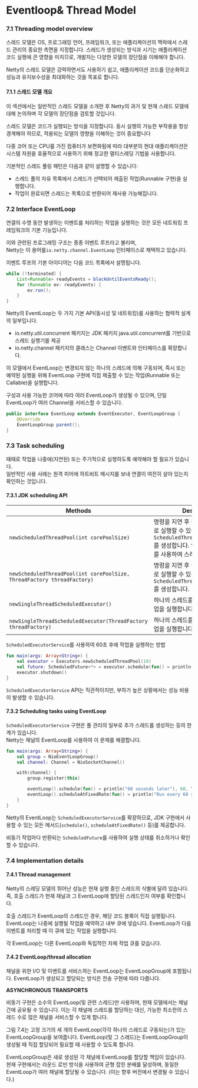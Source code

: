 # Eventloop& Thread Model

### 7.1 Threading model overview

스레드 모델은 OS, 프로그래밍 언어, 프레임워크, 또는 애플리케이션의 맥락에서 스레드 관리의 중요한 측면을 지정합니다. 스레드가 생성되는 방식과 시기는 애플리케이션 코드 실행에 큰 영향을 미치므로, 개발자는 다양한 모델의 장단점을 이해해야 합니다.&#x20;

Netty의 스레드 모델은 강력하면서도 사용하기 쉽고, 애플리케이션 코드를 단순화하고 성능과 유지보수성을 최대화하는 것을 목표로 합니다.&#x20;

#### 7.1.1 스레드 모델 개요

이 섹션에서는 일반적인 스레드 모델을 소개한 후 Netty의 과거 및 현재 스레드 모델에 대해 논의하며 각 모델의 장단점을 검토할 것입니다.

스레드 모델은 코드가 실행되는 방식을 지정합니다. 동시 실행의 가능한 부작용을 항상 경계해야 하므로, 적용되는 모델의 영향을 이해하는 것이 중요합니다

다중 코어 또는 CPU를 가진 컴퓨터가 보편화됨에 따라 대부분의 현대 애플리케이션은 시스템 자원을 효율적으로 사용하기 위해 정교한 멀티스레딩 기법을 사용합니다.&#x20;

기본적인 스레드 풀링 패턴은 다음과 같이 설명할 수 있습니다:

* 스레드 풀의 자유 목록에서 스레드가 선택되어 제출된 작업(Runnable 구현)을 실행합니다.
* 작업이 완료되면 스레드는 목록으로 반환되어 재사용 가능해집니다.

### 7.2 Interface EventLoop

연결의 수명 동안 발생하는 이벤트를 처리하는 작업을 실행하는 것은 모든 네트워킹 프레임워크의 기본 기능입니다.

이와 관련된 프로그래밍 구조는 종종 이벤트 루프라고 불리며, \
Netty는 이 용어를`io.netty.channel.EventLoop` 인터페이스로 채택하고 있습니다.

이벤트 루프의 기본 아이디어는 다음 코드 목록에서 설명됩니다.&#x20;

```java
while (!terminated) {
    List<Runnable> readyEvents = blockUntilEventsReady();
    for (Runnable ev: readyEvents) {
        ev.run();
    }
}
```

Netty의 EventLoop는 두 가지 기본 API(동시성 및 네트워킹)를 사용하는 협력적 설계의 일부입니다.

* io.netty.util.concurrent 패키지는 JDK 패키지 java.util.concurrent를 기반으로 스레드 실행기를 제공
* io.netty.channel 패키지의 클래스는 Channel 이벤트와 인터페이스를 확장합니다.

이 모델에서 EventLoop는 변경되지 않는 하나의 스레드에 의해 구동되며, 즉시 또는 예약된 실행을 위해 EventLoop 구현에 직접 제출할 수 있는 작업(Runnable 또는 Callable)을 실행합니다.&#x20;

구성과 사용 가능한 코어에 따라 여러 EventLoop가 생성될 수 있으며, 단일 EventLoop가 여러 Channel을 서비스할 수 있습니다.

```java
public interface EventLoop extends EventExecutor, EventLoopGroup {
    @Override
    EventLoopGroup parent();
}
```

### 7.3 Task scheduling

때때로 작업을 나중에(지연된) 또는 주기적으로 실행하도록 예약해야 할 필요가 있습니다. \
일반적인 사용 사례는 원격 피어에 하트비트 메시지를 보내 연결이 여전히 살아 있는지 확인하는 것입니다.&#x20;

#### 7.3.1 JDK scheduling API

| Methods                                                                 | Description                                                                                                  |
| ----------------------------------------------------------------------- | ------------------------------------------------------------------------------------------------------------ |
| `newScheduledThreadPool(int corePoolSize)`                              | 명령을 지연 후 실행하거나 주기적으로 실행할 수 있는 `ScheduledThreadExecutorService`를 생성합니다. 인수 `corePoolSize`를 사용하여 스레드 수를 계산합니다. |
| `newScheduledThreadPool(int corePoolSize, ThreadFactory threadFactory)` | 명령을 지연 후 실행하거나 주기적으로 실행할 수 있는 `ScheduledThreadExecutorService`를 생성합니다.                                       |
| `newSingleThreadScheduledExecutor()`                                    | 하나의 스레드를 사용하여 예약된 작업을 실행합니다.                                                                                 |
| `newSingleThreadScheduledExecutor(ThreadFactory threadFactory)`         | 하나의 스레드를 사용하여 예약된 작업을 실행합니다.                                                                                 |

`ScheduledExecutorService`를 사용하여 60초 후에 작업을 실행하는 방법

```kotlin
fun main(args: Array<String>) {
    val executor = Executors.newScheduledThreadPool(10)
    val future: ScheduledFuture<*> = executor.schedule(fun() = println("60 seconds later"), 60, TimeUnit.SECONDS)
    executor.shutdown()
}
```

`ScheduledExecutorService` API는 직관적이지만, 부하가 높은 상황에서는 성능 비용이 발생할 수 있습니다.&#x20;

#### 7.3.2 Scheduling tasks using EventLoop

`ScheduledExecutorService` 구현은 풀 관리의 일부로 추가 스레드를 생성하는 등의 한계가 있습니다.\
Netty는 채널의 EventLoop를 사용하여 이 문제를 해결합니다.

```kotlin
fun main(args: Array<String>) {
    val group = NioEventLoopGroup()
    val channel: Channel = NioSocketChannel()

    with(channel) {
        group.register(this)

        eventLoop().schedule(fun() = println("60 seconds later"), 60, TimeUnit.SECONDS)
        eventLoop().scheduleAtFixedRate(fun() = println("Run every 60 seconds"), 60, 60, TimeUnit.SECONDS)
    }
}
```

Netty의 EventLoop는 `ScheduledExecutorService`를 확장하므로, JDK 구현에서 사용할 수 있는 모든 메서드(`schedule()`, `scheduleAtFixedRate()` 등)를 제공합니다.&#x20;

비동기 작업마다 반환되는 `ScheduledFuture`를 사용하여 실행 상태를 취소하거나 확인할 수 있습니다.

### 7.4 Implementation details

#### 7.4.1 Thread management

Netty의 스레딩 모델의 뛰어난 성능은 현재 실행 중인 스레드의 식별에 달려 있습니다. \
즉, 호출 스레드가 현재 채널과 그 EventLoop에 할당된 스레드인지 여부를 확인합니다.&#x20;

호출 스레드가 EventLoop의 스레드인 경우, 해당 코드 블록이 직접 실행됩니다. \
EventLoop는 나중에 실행될 작업을 예약하고 내부 큐에 넣습니다. EventLoop가 다음 이벤트를 처리할 때 이 큐에 있는 작업을 실행합니다.&#x20;

각 EventLoop는 다른 EventLoop와 독립적인 자체 작업 큐를 갖습니다.

#### 7.4.2 EventLoop/thread allocation

채널을 위한 I/O 및 이벤트를 서비스하는 EventLoop는 EventLoopGroup에 포함됩니다. EventLoop가 생성되고 할당되는 방식은 전송 구현에 따라 다릅니다.

**ASYNCHRONOUS TRANSPORTS**

비동기 구현은 소수의 EventLoop(및 관련 스레드)만 사용하며, 현재 모델에서는 채널 간에 공유될 수 있습니다. 이는 각 채널에 스레드를 할당하는 대신, 가능한 최소한의 스레드 수로 많은 채널을 서비스할 수 있게 합니다.

그림 7.4는 고정 크기의 세 개의 EventLoop(각각 하나의 스레드로 구동되는)가 있는 EventLoopGroup을 보여줍니다. EventLoop(및 그 스레드)는 EventLoopGroup이 생성될 때 직접 할당되어 필요할 때 사용할 수 있도록 합니다.

EventLoopGroup은 새로 생성된 각 채널에 EventLoop를 할당할 책임이 있습니다. 현재 구현에서는 라운드 로빈 방식을 사용하여 균형 잡힌 분배를 달성하며, 동일한 EventLoop가 여러 채널에 할당될 수 있습니다. (이는 향후 버전에서 변경될 수 있습니다.)
